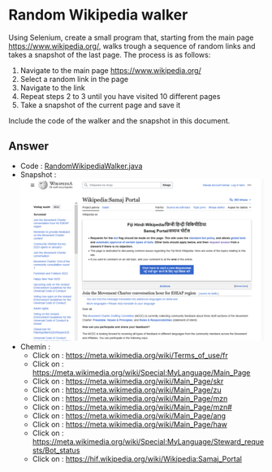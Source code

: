 # Random Wikipedia walker

Using Selenium, create a small program that, starting from the main page https://www.wikipedia.org/, walks trough a
sequence of random links and takes a snapshot of the last page.
The process is as follows:

1. Navigate to the main page https://www.wikipedia.org/
2. Select a random link in the page
3. Navigate to the link
4. Repeat steps 2 to 3 until you have visited 10 different pages
5. Take a snapshot of the current page and save it

Include the code of the walker and the snapshot in this document.

## Answer

- Code : [RandomWikipediaWalker.java](../src/test/java/RandomWikipediaWalker.java)
- Snapshot : \
  ![last_page.png](Snapshots/last_page.png)
- Chemin :
    - Click on : https://meta.wikimedia.org/wiki/Terms_of_use/fr
    - Click on : https://meta.wikimedia.org/wiki/Special:MyLanguage/Main_Page
    - Click on : https://meta.wikimedia.org/wiki/Main_Page/skr
    - Click on : https://meta.wikimedia.org/wiki/Main_Page/zu
    - Click on : https://meta.wikimedia.org/wiki/Main_Page/mzn
    - Click on : https://meta.wikimedia.org/wiki/Main_Page/mzn#
    - Click on : https://meta.wikimedia.org/wiki/Main_Page/ang
    - Click on : https://meta.wikimedia.org/wiki/Main_Page/haw
    - Click on : https://meta.wikimedia.org/wiki/Special:MyLanguage/Steward_requests/Bot_status
    - Click on : https://hif.wikipedia.org/wiki/Wikipedia:Samaj_Portal 